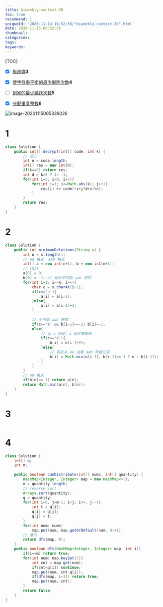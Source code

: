 ```yaml
---
title: biweekly-contest-39
toc: true
recommend: 1
uniqueId: '2020-11-14 16:52:55/"biweekly-contest-39".html'
date: 2020-11-15 00:52:55
thumbnail:
categories:
tags:
keywords:
---
```


[TOC]

- [x] [拆炸弹](https://leetcode-cn.com/contest/biweekly-contest-39/problems/defuse-the-bomb/)**3**
- [x] [使字符串平衡的最少删除次数](https://leetcode-cn.com/contest/biweekly-contest-39/problems/minimum-deletions-to-make-string-balanced/)**4**
- [ ] [到家的最少跳跃次数](https://leetcode-cn.com/contest/biweekly-contest-39/problems/minimum-jumps-to-reach-home/)**5**
- [x] [分配重复整数](https://leetcode-cn.com/contest/biweekly-contest-39/problems/distribute-repeating-integers/)**6**



![image-20201115005339026](https://i.loli.net/2020/11/15/7Aw4iYzBlrh1qaR.png)

<!--more-->



# 1

```java
class Solution {
    public int[] decrypt(int[] code, int k) {
        // 恶心
        int n = code.length;
        int[] res = new int[n];
        if(k==0) return res;
        int d = k>0 ? 1: -1;
        for(int i=0; i<n; i++){
            for(int j=1; j<=Math.abs(k); j++){
                res[i] += code[(i+j*d+n)%n];
            }
        }
        return res;
    }
}
```

# 2

```java
class Solution {
    public int minimumDeletions(String s) {
        int n = s.length();
        // aa 格式  aab 格式
        int[] a = new int[n+1], b = new int[n+1];
        // init
        a[0] = 0;
        b[0] = -1; // 起始不可能 aab 格式
        for(int i=1; i<=n; i++){
            char c = s.charAt(i-1);
            if(c=='a'){
                a[i] = a[i-1];
            }else{
                a[i] = a[i-1]+1;
            }
            
            // 不可能 aab 格式
            if(c=='a' && b[i-1]==-1) b[i]=-1;
            else{
                // 以 a 结尾，a 肯定要删除
                if(c=='a'){
                    b[i] = b[i-1]+1;
                }else{
                    // 可以从 aa 或者 aab 转换过来
                    b[i] = Math.min(a[i-1], b[i-1]==-1 ? n : b[i-1]);
                }
            }
        }
        // aa 格式
        if(b[n]==-1) return a[n];
        return Math.min(a[n], b[n]);
    }
}
```


# 3

```python

```


# 4

```java
class Solution {
    int[] q;
    int m;
    
    public boolean canDistribute(int[] nums, int[] quantity) {
        HashMap<Integer, Integer> map = new HashMap<>();
        m = quantity.length;
        // reverse sort
        Arrays.sort(quantity);
        q = quantity;
        for(int i=0, j=m-1; i<j; i++, j--){
            int t = q[i];
            q[i] = q[j];
            q[j] = t;
        }
        for(int num: nums) 
            map.put(num, map.getOrDefault(num, 0)+1);
        // 暴力
        return dfs(map, 0);
    }
    public boolean dfs(HashMap<Integer, Integer> map, int i){
        if(i==m) return true;
        for(int num: map.keySet()){
            int cnt = map.get(num);
            if(cnt<q[i]) continue;
            map.put(num, cnt-q[i]);
            if(dfs(map, i+1)) return true;
            map.put(num, cnt);
        }
        return false;
    }
}
```

